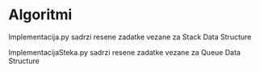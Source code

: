 # Algoritmi
Implementacija.py sadrzi resene zadatke vezane za Stack Data Structure

ImplementacijaSteka.py sadrzi resene zadatke vezane za Queue Data Structure
